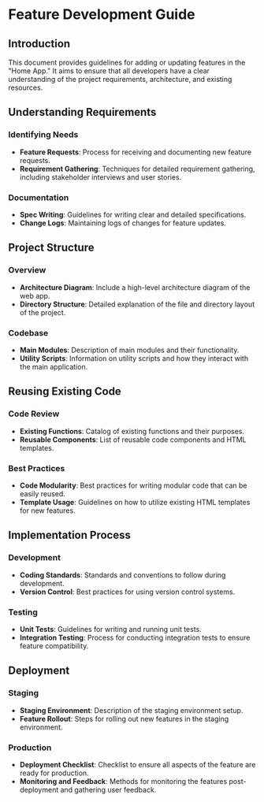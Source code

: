 

# Feature Development Guide

## Introduction
This document provides guidelines for adding or updating features in the "Home App." It aims to ensure that all developers have a clear understanding of the project requirements, architecture, and existing resources.

## Understanding Requirements

### Identifying Needs
- **Feature Requests**: Process for receiving and documenting new feature requests.
- **Requirement Gathering**: Techniques for detailed requirement gathering, including stakeholder interviews and user stories.

### Documentation
- **Spec Writing**: Guidelines for writing clear and detailed specifications.
- **Change Logs**: Maintaining logs of changes for feature updates.

## Project Structure

### Overview
- **Architecture Diagram**: Include a high-level architecture diagram of the web app.
- **Directory Structure**: Detailed explanation of the file and directory layout of the project.

### Codebase
- **Main Modules**: Description of main modules and their functionality.
- **Utility Scripts**: Information on utility scripts and how they interact with the main application.

## Reusing Existing Code

### Code Review
- **Existing Functions**: Catalog of existing functions and their purposes.
- **Reusable Components**: List of reusable code components and HTML templates.

### Best Practices
- **Code Modularity**: Best practices for writing modular code that can be easily reused.
- **Template Usage**: Guidelines on how to utilize existing HTML templates for new features.

## Implementation Process

### Development
- **Coding Standards**: Standards and conventions to follow during development.
- **Version Control**: Best practices for using version control systems.

### Testing
- **Unit Tests**: Guidelines for writing and running unit tests.
- **Integration Testing**: Process for conducting integration tests to ensure feature compatibility.

## Deployment

### Staging
- **Staging Environment**: Description of the staging environment setup.
- **Feature Rollout**: Steps for rolling out new features in the staging environment.

### Production
- **Deployment Checklist**: Checklist to ensure all aspects of the feature are ready for production.
- **Monitoring and Feedback**: Methods for monitoring the features post-deployment and gathering user feedback.


